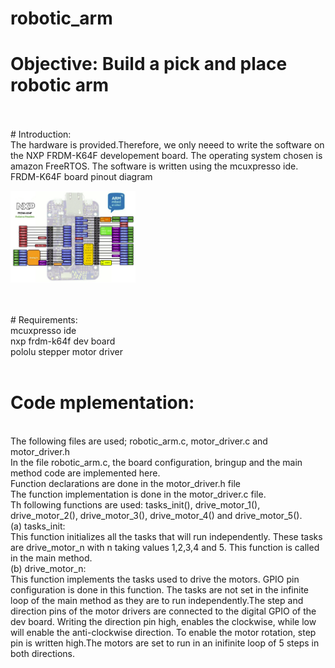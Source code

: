 # robotic_arm
# Objective: Build a pick and place robotic arm
<br/>
<br/>
# Introduction:
<br/>
The hardware is provided.Therefore, we only neeed to write the software on the NXP FRDM-K64F developement board. The operating system chosen is amazon FreeRTOS. The software is written using the mcuxpresso ide.

<br/>
FRDM-K64F board pinout diagram
<br/>

<p align="left">
  <img src="images/frdm-k64f.png" width="200"/>
</p>

<br/>
<br/>
# Requirements:
<br/>
mcuxpresso ide 
<br/>
nxp frdm-k64f dev board 
<br/>
pololu stepper motor driver 
<br/>
<br/>

# Code mplementation:
<br/>
The following files are used; robotic_arm.c, motor_driver.c and motor_driver.h 
<br/>
In the file robotic_arm.c, the board configuration, bringup and the main method code are implemented here.
<br/>
Function declarations are done in the motor_driver.h file
<br/>
The function implementation is done in the motor_driver.c file.
<br/>
Th following functions are used: 
	tasks_init(),
	drive_motor_1(),
	drive_motor_2(),
	drive_motor_3(),
	drive_motor_4() and 
	drive_motor_5().
<br/>
(a) tasks_init:
<br/>
This function initializes all the tasks that will run independently. These tasks are drive_motor_n with n taking values 1,2,3,4 and 5.
This function is called in the main method. 
<br/>
(b) drive_motor_n:
<br/>
This function implements the tasks used to drive the motors. GPIO pin configuration is done in this function. The tasks are not set in the infinite loop of the main method as they are to run independently.The step and direction pins of the motor drivers are connected to the digital GPIO of the dev board. Writing the direction pin high, enables the clockwise, while low will enable the anti-clockwise direction. To enable the motor rotation, step pin is written high.The motors are set to run in an inifinite loop of 5 steps in both directions.  

   	

